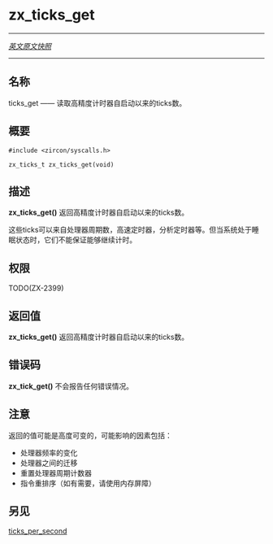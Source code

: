 # zx_ticks_get
---

[*英文原文快照*](https://github.com/fuchsia-mirror/zircon/blob/9b1d42b6f62ed4a4fe443eb03e020c74abcc8875/docs/syscalls/ticks_get.md)

---
<!-- ## NAME -->
## 名称

<!-- ticks_get - Read the number of high-precision timer ticks since boot. -->
ticks_get —— 读取高精度计时器自启动以来的ticks数。

<!-- ## SYNOPSIS -->
## 概要

```
#include <zircon/syscalls.h>

zx_ticks_t zx_ticks_get(void)
```

<!-- ## DESCRIPTION -->
## 描述

<!-- **zx_ticks_get**() returns the number of high-precision timer ticks since boot. -->
**zx_ticks_get()** 返回高精度计时器自启动以来的ticks数。

<!-- These ticks may be processor cycles, high speed timer, profiling timer, etc.
They are not guaranteed to continue advancing when the system is asleep. -->
这些ticks可以来自处理器周期数，高速定时器，分析定时器等。但当系统处于睡眠状态时，它们不能保证能够继续计时。

<!-- ## RIGHTS -->
## 权限

TODO(ZX-2399)

<!-- ## RETURN VALUE -->
## 返回值

<!-- **zx_ticks_get**() returns the number of high-precision timer ticks since boot. -->
**zx_ticks_get()** 返回高精度计时器自启动以来的ticks数。

<!-- ## ERRORS -->
## 错误码

<!-- **zx_tick_get**() does not report any error conditions. -->
**zx_tick_get()** 不会报告任何错误情况。

<!-- ## NOTES -->
## 注意

<!-- The returned value may be highly variable. Factors that can affect it include:
- Changes in processor frequency
- Migration between processors
- Reset of the processor cycle counter
- Reordering of instructions (if required, use a memory barrier) -->
返回的值可能是高度可变的，可能影响的因素包括：
- 处理器频率的变化
- 处理器之间的迁移
- 重置处理器周期计数器
- 指令重排序（如有需要，请使用内存屏障）

<!-- ## SEE ALSO -->
## 另见

[ticks_per_second](ticks_per_second.md)